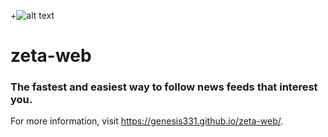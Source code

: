 +![alt text](https://genesis331.github.io/zeta-web/logos/ZETA-COVER-TRANSPARENT.png)

# zeta-web

### The fastest and easiest way to follow news feeds that interest you.
 
 For more information, visit https://genesis331.github.io/zeta-web/.